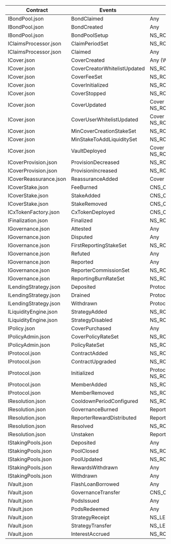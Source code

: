 | Contract               | Events                       | Roles                             |
| ---------------------- | ---------------------------- | --------------------------------- |
| IBondPool.json         | BondClaimed                  | Any                               |
| IBondPool.json         | BondCreated                  | Any                               |
| IBondPool.json         | BondPoolSetup                | NS_ROLES_ADMIN                    |
| IClaimsProcessor.json  | ClaimPeriodSet               | NS_ROLES_COVER_MANAGER            |
| IClaimsProcessor.json  | Claimed                      | Any                               |
| ICover.json            | CoverCreated                 | Any (Whitelisted)                 |
| ICover.json            | CoverCreatorWhitelistUpdated | NS_ROLES_GOVERNANCE_AGENT         |
| ICover.json            | CoverFeeSet                  | NS_ROLES_COVER_MANAGER            |
| ICover.json            | CoverInitialized             | NS_ROLES_COVER_MANAGER            |
| ICover.json            | CoverStopped                 | NS_ROLES_GOVERNANCE_ADMIN         |
| ICover.json            | CoverUpdated                 | Cover Owner or NS_ROLES_ADMIN     |
| ICover.json            | CoverUserWhitelistUpdated    | Cover Owner or NS_ROLES_ADMIN     |
| ICover.json            | MinCoverCreationStakeSet     | NS_ROLES_COVER_MANAGER            |
| ICover.json            | MinStakeToAddLiquiditySet    | NS_ROLES_COVER_MANAGER            |
| ICover.json            | VaultDeployed                | Cover Owner or NS_ROLES_ADMIN     |
| ICoverProvision.json   | ProvisionDecreased           | NS_ROLES_LIQUIDITY_MANAGER        |
| ICoverProvision.json   | ProvisionIncreased           | NS_ROLES_LIQUIDITY_MANAGER        |
| ICoverReassurance.json | ReassuranceAdded             | Cover Owner or CNS_COVER          |
| ICoverStake.json       | FeeBurned                    | CNS_COVER                         |
| ICoverStake.json       | StakeAdded                   | CNS_COVER                         |
| ICoverStake.json       | StakeRemoved                 | CNS_COVER                         |
| ICxTokenFactory.json   | CxTokenDeployed              | CNS_COVER_POLICY                  |
| IFinalization.json     | Finalized                    | NS_ROLES_GOVERNANCE_AGENT         |
| IGovernance.json       | Attested                     | Any                               |
| IGovernance.json       | Disputed                     | Any                               |
| IGovernance.json       | FirstReportingStakeSet       | NS_ROLES_COVER_MANAGER            |
| IGovernance.json       | Refuted                      | Any                               |
| IGovernance.json       | Reported                     | Any                               |
| IGovernance.json       | ReporterCommissionSet        | NS_ROLES_COVER_MANAGER            |
| IGovernance.json       | ReportingBurnRateSet         | NS_ROLES_COVER_MANAGER            |
| ILendingStrategy.json  | Deposited                    | Protocol Contracts                |
| ILendingStrategy.json  | Drained                      | Protocol Contracts                |
| ILendingStrategy.json  | Withdrawn                    | Protocol Contracts                |
| ILiquidityEngine.json  | StrategyAdded                | NS_ROLES_LIQUIDITY_MANAGER        |
| ILiquidityEngine.json  | StrategyDisabled             | NS_ROLES_LIQUIDITY_MANAGER        |
| IPolicy.json           | CoverPurchased               | Any                               |
| IPolicyAdmin.json      | CoverPolicyRateSet           | NS_ROLES_COVER_MANAGER            |
| IPolicyAdmin.json      | PolicyRateSet                | NS_ROLES_COVER_MANAGER            |
| IProtocol.json         | ContractAdded                | NS_ROLES_UPGRADE_AGENT            |
| IProtocol.json         | ContractUpgraded             | NS_ROLES_UPGRADE_AGENT            |
| IProtocol.json         | Initialized                  | Protocol Member or NS_ROLES_ADMIN |
| IProtocol.json         | MemberAdded                  | NS_ROLES_UPGRADE_AGENT            |
| IProtocol.json         | MemberRemoved                | NS_ROLES_UPGRADE_AGENT            |
| IResolution.json       | CooldownPeriodConfigured     | NS_ROLES_GOVERNANCE_ADMIN         |
| IResolution.json       | GovernanceBurned             | Reporters                         |
| IResolution.json       | ReporterRewardDistributed    | Reporters                         |
| IResolution.json       | Resolved                     | NS_ROLES_GOVERNANCE_AGENT         |
| IResolution.json       | Unstaken                     | Reporters                         |
| IStakingPools.json     | Deposited                    | Any                               |
| IStakingPools.json     | PoolClosed                   | NS_ROLES_ADMIN                    |
| IStakingPools.json     | PoolUpdated                  | NS_ROLES_ADMIN                    |
| IStakingPools.json     | RewardsWithdrawn             | Any                               |
| IStakingPools.json     | Withdrawn                    | Any                               |
| IVault.json            | FlashLoanBorrowed            | Any                               |
| IVault.json            | GovernanceTransfer           | CNS_CLAIM_PROCESSOR               |
| IVault.json            | PodsIssued                   | Any                               |
| IVault.json            | PodsRedeemed                 | Any                               |
| IVault.json            | StrategyReceipt              | NS_LENDING_STRATEGY_ACTIVE        |
| IVault.json            | StrategyTransfer             | NS_LENDING_STRATEGY_ACTIVE        |
| IVault.json            | InterestAccrued              | NS_ROLES_LIQUIDITY_MANAGER        |
